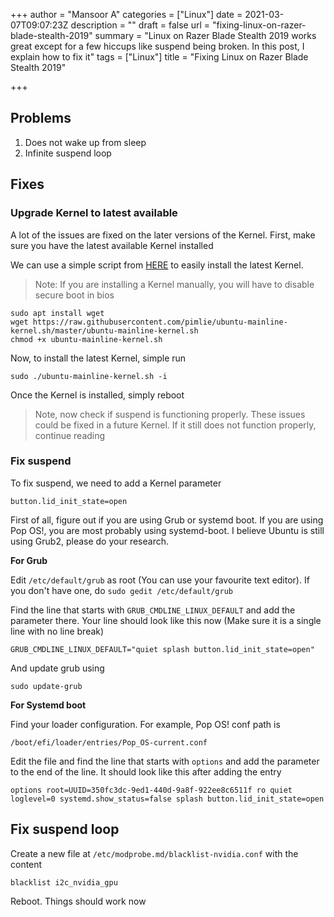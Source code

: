 +++
author = "Mansoor A"
categories = ["Linux"]
date = 2021-03-07T09:07:23Z
description = ""
draft = false
url = "fixing-linux-on-razer-blade-stealth-2019"
summary = "Linux on Razer Blade Stealth 2019 works great except for a few hiccups like suspend being broken. In this post, I explain how to fix it"
tags = ["Linux"]
title = "Fixing Linux on Razer Blade Stealth 2019"

+++


## Problems

1. Does not wake up from sleep
2. Infinite suspend loop

## Fixes

### Upgrade Kernel to latest available

A lot of the issues are fixed on the later versions of the Kernel. First, make sure you have the latest available Kernel installed

We can use a simple script from [HERE](https://github.com/pimlie/ubuntu-mainline-kernel.sh) to easily install the latest Kernel.

> Note: If you are installing a Kernel manually, you will have to disable secure boot in bios

```
sudo apt install wget
wget https://raw.githubusercontent.com/pimlie/ubuntu-mainline-kernel.sh/master/ubuntu-mainline-kernel.sh
chmod +x ubuntu-mainline-kernel.sh
```

Now, to install the latest Kernel, simple run

```
sudo ./ubuntu-mainline-kernel.sh -i
```

Once the Kernel is installed, simply reboot

> Note, now check if suspend is functioning properly. These issues could be fixed in a future Kernel. If it still does not function properly, continue reading

### Fix suspend

To fix suspend, we need to add a Kernel parameter

```
button.lid_init_state=open
```

First of all, figure out if you are using Grub or systemd boot. If you are using Pop OS!, you are most probably using systemd-boot. I believe Ubuntu is still using Grub2, please do your research.

**For Grub**

Edit `/etc/default/grub` as root (You can use your favourite text editor). If you don't have one, do `sudo gedit /etc/default/grub`

Find the line that starts with `GRUB_CMDLINE_LINUX_DEFAULT` and add the parameter there. Your line should look like this now (Make sure it is a single line with no line break)

```
GRUB_CMDLINE_LINUX_DEFAULT="quiet splash button.lid_init_state=open"
```

And update grub using

```
sudo update-grub
```



**For Systemd boot**

Find your loader configuration. For example, Pop OS! conf path is

```
/boot/efi/loader/entries/Pop_OS-current.conf
```

Edit the file and find the line that starts with `options` and add the parameter to the end of the line. It should look like this after adding the entry

```
options root=UUID=350fc3dc-9ed1-440d-9a8f-922ee8c6511f ro quiet loglevel=0 systemd.show_status=false splash button.lid_init_state=open
```

## Fix suspend loop

Create a new file at `/etc/modprobe.md/blacklist-nvidia.conf` with the content

```
blacklist i2c_nvidia_gpu
```



Reboot. Things should work now


